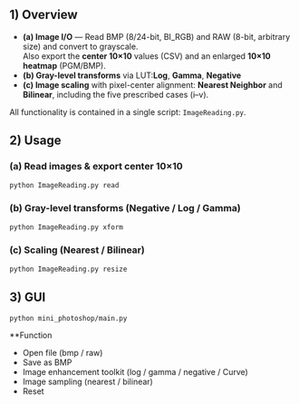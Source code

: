 ## 1) Overview
- **(a) Image I/O** — Read BMP (8/24-bit, BI_RGB) and RAW (8-bit, arbitrary size) and convert to grayscale.  
  Also export the **center 10×10** values (CSV) and an enlarged **10×10 heatmap** (PGM/BMP).
- **(b) Gray-level transforms** via LUT:**Log**, **Gamma**, **Negative**
- **(c) Image scaling** with pixel-center alignment: **Nearest Neighbor** and **Bilinear**, including the five prescribed cases (i–v).
  
All functionality is contained in a single script: `ImageReading.py`.

## 2) Usage

### (a) Read images & export center 10×10
```bash
python ImageReading.py read
```

### (b) Gray-level transforms (Negative / Log / Gamma)
```bash
python ImageReading.py xform
```

### (c) Scaling (Nearest / Bilinear)
```bash
python ImageReading.py resize
```
## 3) GUI
```bash
python mini_photoshop/main.py
```
**Function
- Open file (bmp / raw)
- Save as BMP
- Image enhancement toolkit (log / gamma / negative / Curve)
- Image sampling (nearest / bilinear)
- Reset
